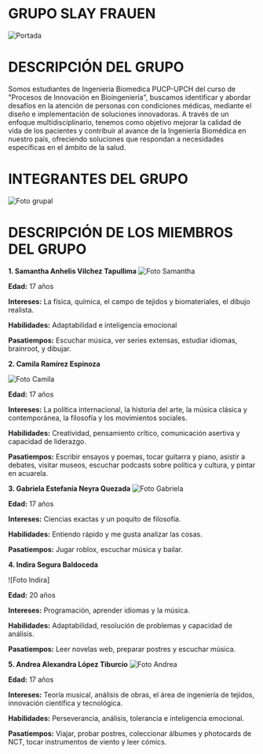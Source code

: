 # GRUPO SLAY FRAUEN
![Portada](https://github.com/ind-cyber/slay/blob/main/Imagenes/SLAY..jpg)

# DESCRIPCIÓN DEL GRUPO
Somos estudiantes de Ingenieria Biomedica PUCP-UPCH del curso de "Procesos de Innovación en Bioingeniería", buscamos identificar y abordar desafíos en la atención de personas con condiciones médicas, mediante el diseño e implementación de soluciones innovadoras. A través de un enfoque multidisciplinario, tenemos como objetivo mejorar la calidad de vida de los pacientes y contribuir al avance de la Ingeniería Biomédica en nuestro país, ofreciendo soluciones que respondan a necesidades específicas en el ámbito de la salud.

# INTEGRANTES DEL GRUPO
![Foto grupal](https://github.com/ind-cyber/slay/blob/main/Imagenes/WhatsApp%20Image%202025-08-29%20at%2011.26.53%20AM.jpeg)

# DESCRIPCIÓN DE LOS MIEMBROS DEL GRUPO
**1. Samantha Anhelis Vilchez Tapullima**
![Foto Samantha](https://github.com/ind-cyber/slay/blob/main/Imagenes/WhatsApp%20Image%202025-08-30%20at%2012.14.35%20PM.jpeg)

**Edad:** 17 años

**Intereses:** La física, química, el campo de tejidos y biomateriales, el dibujo realista.

**Habilidades:** Adaptabilidad e inteligencia emocional 

**Pasatiempos:** Escuchar música, ver series extensas, estudiar idiomas, brainroot, y dibujar.

**2. Camila Ramírez Espinoza**

![Foto Camila](https://github.com/ind-cyber/slay/blob/main/Imagenes/WhatsApp%20Image%202025-08-30%20at%2012.02.39%20PM.jpeg)

**Edad:** 17 años

**Intereses:** La política internacional, la historia del arte, la música clásica y contemporánea, la filosofía y los movimientos sociales.

**Habilidades:** Creatividad, pensamiento crítico, comunicación asertiva y capacidad de liderazgo.

**Pasatiempos:** Escribir ensayos y poemas, tocar guitarra y piano, asistir a debates, visitar museos, escuchar podcasts sobre política y cultura, y pintar en acuarela.

**3. Gabriela Estefanía Neyra Quezada** 
![Foto Gabriela](https://github.com/ind-cyber/slay/blob/main/Imagenes/WhatsApp%20Image%202025-08-30%20at%2012.40.28%20PM.jpeg)

**Edad:** 17 años

**Intereses:** Ciencias exactas y un poquito de filosofía. 

**Habilidades:** Entiendo rápido y me gusta analizar las cosas.

**Pasatiempos:** Jugar roblox, escuchar música y bailar.

**4. Indira Segura Baldoceda**

![Foto Indira]

**Edad:** 20 años

**Intereses:** Programación, aprender idiomas y la música.

**Habilidades:** Adaptabilidad, resolución de problemas y capacidad de análisis.

**Pasatiempos:** Leer novelas web, preparar postres y escuchar música.

**5. Andrea Alexandra López Tiburcio**
![Foto Andrea](https://github.com/ind-cyber/slay/blob/main/Imagenes/WhatsApp%20Image%202025-08-30%20at%201.23.15%20PM.jpeg)

**Edad:** 17 años

**Intereses:** Teoría musical, análisis de obras, el área de ingeniería de tejidos, innovación científica y tecnológica.

**Habilidades:** Perseverancia, análisis, tolerancia e inteligencia emocional.

**Pasatiempos:** Viajar, probar postres, coleccionar álbumes y photocards de NCT, tocar instrumentos de viento y leer cómics.
